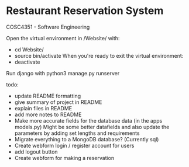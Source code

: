# Restaurant Reservation System
 COSC4351 - Software Engineering

Open the virtual environment in /Website/ with:
- cd Website/
- source bin/activate
When you're ready to exit the virtual environment:
- deactivate

Run django with python3 manage.py runserver

todo:
- update README formatting
- give summary of project in README
- explain files in README
- add more notes to README
- Make more accurate fields for the database data (in the apps models.py) Might be some better datafields and also update the parameters by adding set lengths and requirements
- Migrate everything to a MongoDB database? (Currently sql)
- Create webform login / register account for users
- add logout button
- Create webform for making a reservation
